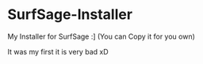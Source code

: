 # SurfSage-Installer
My Installer for SurfSage :] (You can Copy it for you own)

It was my first it is very bad xD

